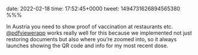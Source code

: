 date: 2022-02-18
time: 17:52:45+0000
tweet: 1494731626894565380
%%%

In Austria you need to show proof of vaccination at restaurants etc. [@pdfviewerapp](https://twitter.com/pdfviewerapp) works really well for this because we implemented not just restoring documents but also where you’re zoomed into, so it always launches showing the QR code and info for my most recent dose.
